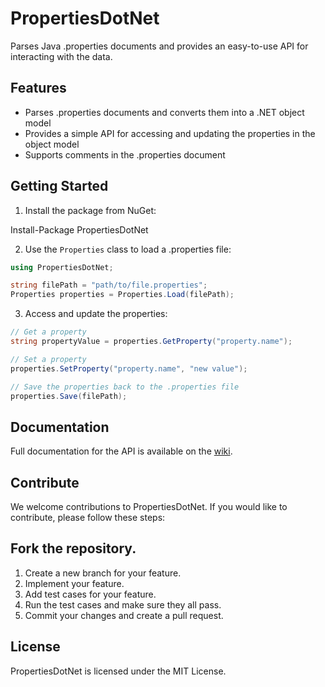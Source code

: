 # PropertiesDotNet

Parses Java .properties documents and provides an easy-to-use API for interacting with the data.

## Features

- Parses .properties documents and converts them into a .NET object model
- Provides a simple API for accessing and updating the properties in the object model
- Supports comments in the .properties document

## Getting Started

1. Install the package from NuGet:

Install-Package PropertiesDotNet

2. Use the `Properties` class to load a .properties file:

```csharp
using PropertiesDotNet;

string filePath = "path/to/file.properties";
Properties properties = Properties.Load(filePath);
```

3. Access and update the properties:

```csharp
// Get a property
string propertyValue = properties.GetProperty("property.name");

// Set a property
properties.SetProperty("property.name", "new value");

// Save the properties back to the .properties file
properties.Save(filePath);
```

## Documentation

Full documentation for the API is available on the [wiki](https://github.com/Specyy/PropertiesDotNet/wiki).

## Contribute

We welcome contributions to PropertiesDotNet. If you would like to contribute, please follow these steps:

## Fork the repository.

1. Create a new branch for your feature.
2. Implement your feature.
3. Add test cases for your feature.
4. Run the test cases and make sure they all pass.
5. Commit your changes and create a pull request.

## License
PropertiesDotNet is licensed under the MIT License.

